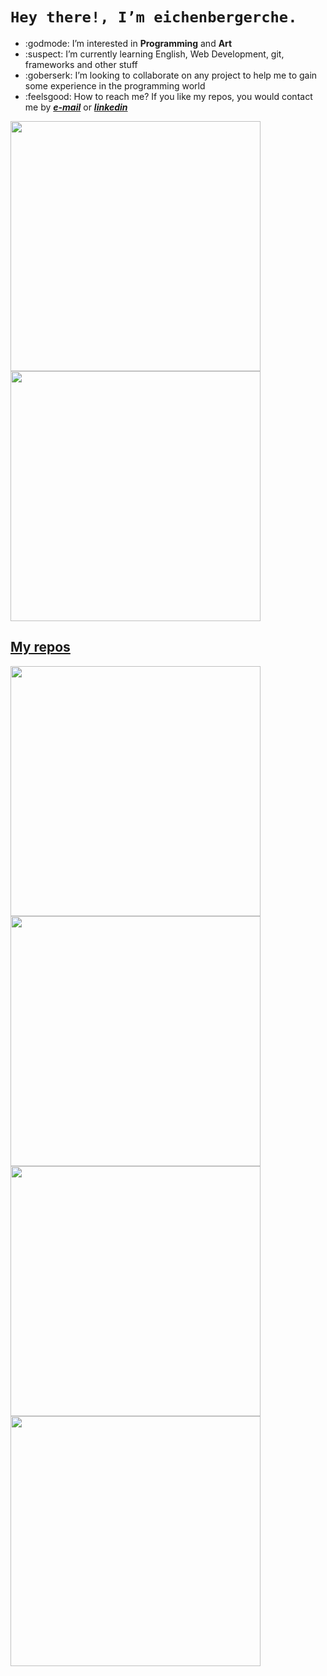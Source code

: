 
# ```Hey there!, I’m eichenbergerche.```

* :godmode: I’m interested in **Programming** and **Art**
* :suspect: I’m currently learning English, Web Development, git, frameworks and other stuff
* :goberserk: I’m looking to collaborate on any project to help me to gain some experience in the programming world
* :feelsgood: How to reach me? If you like my repos, you would contact me by _**[e-mail](mailto:eichenberger.che@gmail.com)**_ or _**[linkedin](https://www.linkedin.com/in/eichenbergerche)**_

  
<p align="left">
  <a href="https://github.com/eichenbergerche"><img width="400" src="https://github-readme-stats.vercel.app/api?username=eichenbergerche&show_icons=true&theme=gruvbox">
  <a href="https://github.com/eichenbergerche"><img width="400" src="https://github-readme-stats.vercel.app/api/top-langs/?username=eichenbergerche&hide=scss&langs_count=10&layout=compact&theme=gruvbox">
</p>
    
## My repos
    
<p align="left">
  
   <a href="https://github.com/eichenbergerche/bot-ivational"><img width="400" src="https://github-readme-stats.vercel.app/api/pin/?username=eichenbergerche&repo=bot-ivational&langs_count=2&theme=gruvbox">
  <a href="https://github.com/eichenbergerche/laboratorio"><img width="400" src="https://github-readme-stats.vercel.app/api/pin/?username=eichenbergerche&card_height=300&&repo=laboratorio&langs_count=5&layout=compact&theme=gruvbox">
  <a href="https://github.com/eichenbergerche/todo-list"><img width="400" src="https://github-readme-stats.vercel.app/api/pin/?username=eichenbergerche&repo=todo-list&langs_count=5&layout=compact&theme=gruvbox">
  <a href="https://github.com/eichenbergerche/eichenbergerche.github.io"><img width="400" src="https://github-readme-stats.vercel.app/api/pin/?username=eichenbergerche&repo=eichenbergerche.github.io&langs_count=3&layout=compact&theme=gruvbox">
</p>    


<!---
eichenbergerche/eichenbergerche is a ✨ special ✨ repository because its `README.md` (this file) appears on your GitHub profile.
You can click the Preview link to take a look at your changes.
--->
